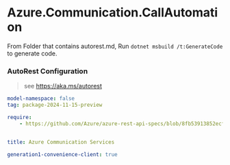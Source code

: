 # Azure.Communication.CallAutomation

From Folder that contains autorest.md, Run `dotnet msbuild /t:GenerateCode` to generate code.

### AutoRest Configuration
> see https://aka.ms/autorest

```yaml
model-namespace: false
tag: package-2024-11-15-preview

require:
    - https://github.com/Azure/azure-rest-api-specs/blob/8fb53913852ecf612c803f4dbe07b4f9f65bea88/specification/communication/data-plane/CallAutomation/readme.md


title: Azure Communication Services

generation1-convenience-client: true
```
